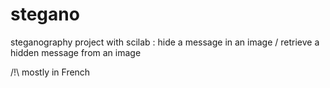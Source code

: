 # stegano
steganography project with scilab : hide a message in an image / retrieve a hidden message from an image

/!\ mostly in French
